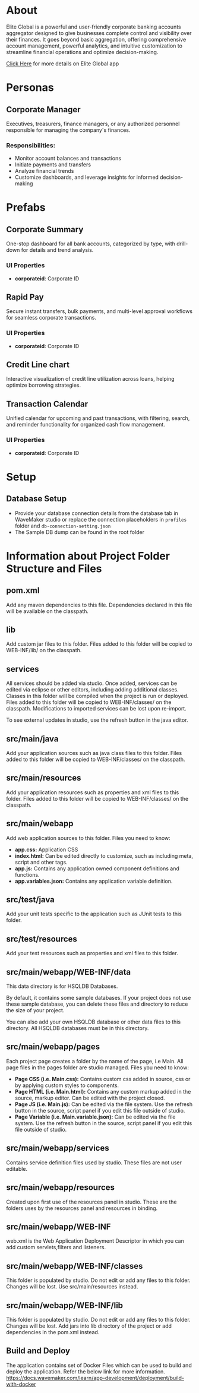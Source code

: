 # About
Elite Global is a powerful and user-friendly corporate banking accounts aggregator designed to give businesses complete control and visibility over their finances. It goes beyond basic aggregation, offering comprehensive account management, powerful analytics, and intuitive customization to streamline financial operations and optimize decision-making.

<a href="https://showcase.onwavemaker.com/EliteGlobal/" target="_blank">Click Here</a> for more details on Elite Global app

# Personas
## Corporate Manager
Executives, treasurers, finance managers, or any authorized personnel responsible for managing the company's finances.

### Responsibilities:
- Monitor account balances and transactions
- Initiate payments and transfers
- Analyze financial trends
- Customize dashboards, and leverage insights for informed decision-making

# Prefabs
## Corporate Summary
One-stop dashboard for all bank accounts, categorized by type, with drill-down for details and trend analysis.
### UI Properties
- **corporateid**: Corporate ID

## Rapid Pay
Secure instant transfers, bulk payments, and multi-level approval workflows for seamless corporate transactions.
### UI Properties
- **corporateid**: Corporate ID

## Credit Line chart
Interactive visualization of credit line utilization across loans, helping optimize borrowing strategies.

## Transaction Calendar
Unified calendar for upcoming and past transactions, with filtering, search, and reminder functionality for organized cash flow management.
### UI Properties
- **corporateid**: Corporate ID

# Setup
## Database Setup
- Provide your database connection details from the database tab in WaveMaker studio or replace the connection placeholders in `profiles` folder and `db-connection-setting.json`
- The Sample DB dump can be found in the root folder

# Information about Project Folder Structure and Files

## pom.xml
Add any maven dependencies to this file. Dependencies declared in this file will be available on the classpath.

## lib
Add custom jar files to this folder. Files added to this folder will be copied to WEB-INF/lib/ on the classpath.

## services
All services should be added via studio. Once added, services can be edited via eclipse or other editors, including adding additional classes.
Classes in this folder will be compiled when the project is run or deployed.
Files added to this folder will be copied to WEB-INF/classes/ on the classpath.
Modifications to imported services can be lost upon re-import.

To see external updates in studio, use the refresh button in the java editor.

## src/main/java
Add your application sources such as java class files to this folder.
Files added to this folder will be copied to WEB-INF/classes/ on the classpath.

## src/main/resources
Add your application resources such as properties and xml files to this folder.
Files added to this folder will be copied to WEB-INF/classes/ on the classpath.

## src/main/webapp
Add web application sources to this folder.
Files you need to know:
- **app.css:** Application CSS
- **index.html:** Can be edited directly to customize, such as including meta, script and other tags.
- **app.js:** Contains any application owned component definitions and functions.
- **app.variables.json:** Contains any application variable definition.

## src/test/java
Add your unit tests specific to the application such as JUnit tests to this folder.

## src/test/resources
Add your test resources such as properties and xml files to this folder.

## src/main/webapp/WEB-INF/data
This data directory is for HSQLDB Databases.

By default, it contains some sample databases.
If your project does not use these sample database, you can delete these files and directory to reduce the size of your project.

You can also add your own HSQLDB database or other data files to this directory. All HSQLDB databases must be in this directory.

## src/main/webapp/pages
Each project page creates a folder by the name of the page, i.e Main.
All page files in the pages folder are studio managed.
Files you need to know:
- **Page CSS (i.e. Main.css):** Contains custom css added in source, css or by applying custom styles to components.
- **Page HTML (i.e. Main.html):** Contains any custom markup added in the source, markup editor. Can be edited with the project closed.
- **Page JS (i.e. Main.js):** Can be edited via the file system. Use the refresh button in the source, script panel if you edit this file outside of studio.
- **Page Variable (i.e. Main.variable.json):** Can be edited via the file system. Use the refresh button in the source, script panel if you edit this file outside of studio.

## src/main/webapp/services
Contains service definition files used by studio. These files are not user editable.

## src/main/webapp/resources
Created upon first use of the resources panel in studio. These are the folders uses by the resources panel and resources in binding.

## src/main/webapp/WEB-INF
web.xml is the Web Application Deployment Descriptor in which you can add custom servlets,filters and listeners.

## src/main/webapp/WEB-INF/classes
This folder is populated by studio. Do not edit or add any files to this folder. Changes will be lost. Use src/main/resources instead.

## src/main/webapp/WEB-INF/lib
This folder is populated by studio. Do not edit or add any files to this folder. Changes will be lost. Add jars into lib directory of the project or add dependencies in the pom.xml instead.
## Build and Deploy
The application contains set of Docker Files which can be used to build and deploy the application. Refer the below link for more information.
https://docs.wavemaker.com/learn/app-development/deployment/build-with-docker
